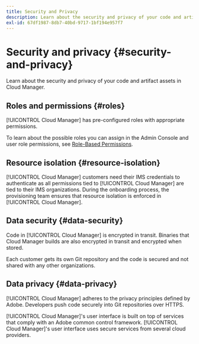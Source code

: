 ```yaml
---
title: Security and Privacy
description: Learn about the security and privacy of your code and artifact assets in Cloud Manager.
exl-id: 67df1987-8db7-40bd-9717-1bf194e957f7
---
```


# Security and privacy {#security-and-privacy}

Learn about the security and privacy of your code and artifact assets in Cloud Manager.

## Roles and permissions {#roles}

[!UICONTROL Cloud Manager] has pre-configured roles with appropriate permissions. 

To learn about the possible roles you can assign in the Admin Console and user role permissions, see [Role-Based Permissions](/help/requirements/role-based-permissions.md).

## Resource isolation {#resource-isolation}

[!UICONTROL Cloud Manager] customers need their IMS credentials to authenticate as all permissions tied to [!UICONTROL Cloud Manager] are tied to their IMS organizations. During the onboarding process, the provisioning team ensures that resource isolation is enforced in [!UICONTROL Cloud Manager].

## Data security {#data-security}

Code in [!UICONTROL Cloud Manager] is encrypted in transit. Binaries that Cloud Manager builds are also encrypted in transit and encrypted when stored.

Each customer gets its own Git repository and the code is secured and not shared with any other organizations.

## Data privacy {#data-privacy}

[!UICONTROL Cloud Manager] adheres to the privacy principles defined by Adobe. Developers push code securely into Git repositories over HTTPS.

[!UICONTROL Cloud Manager]'s user interface is built on top of services that comply with an Adobe common control framework. [!UICONTROL Cloud Manager]'s user interface uses secure services from several cloud providers.
